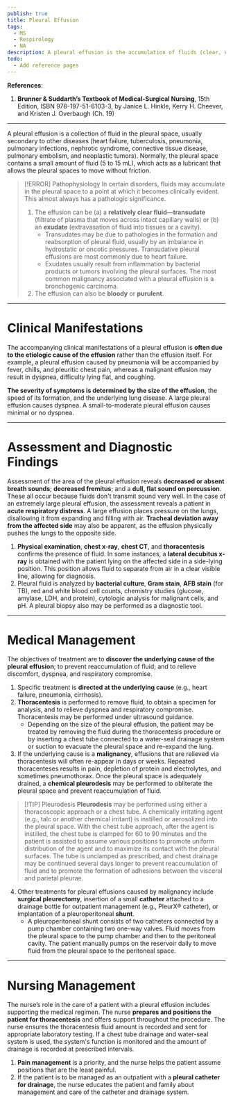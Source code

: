 ```yaml
---
publish: true
title: Pleural Effusion
tags:
  - MS
  - Respirology
  - NA
description: A pleural effusion is the accumulation of fluids (clear, exudative, purulent, blood) in the pleural cavity.
todo:
  - Add reference pages
---
```

**References**:
1. **Brunner & Suddarth’s Textbook of Medical-Surgical Nursing**, 15th Edition, ISBN 978-197-51-6103-3, by Janice L. Hinkle, Kerry H. Cheever, and Kristen J. Overbaugh (Ch. 19)

___

A pleural effusion is a collection of fluid in the pleural space, usually secondary to other diseases (heart failure, tuberculosis, pneumonia, pulmonary infections, nephrotic syndrome, connective tissue disease, pulmonary embolism, and neoplastic tumors). Normally, the pleural space contains a small amount of fluid (5 to 15 mL), which acts as a lubricant that allows the pleural spaces to move without friction.

>[!ERROR] Pathophysiology
>In certain disorders, fluids may accumulate in the pleural space to a point at which it becomes clinically evident. This almost always has a pathologic significance.
>1. The effusion can be (a) a **relatively clear fluid**—**transudate** (filtrate of plasma that moves across intact capillary walls) or (b) an **exudate** (extravasation of fluid into tissues or a cavity).
>		- Transudates may be due to pathologies in the formation and reabsorption of pleural fluid, usually by an imbalance in hydrostatic or oncotic pressures. Transudative pleural effusions are most commonly due to heart failure.
>		- Exudates usually result from inflammation by bacterial products or tumors involving the pleural surfaces. The most common malignancy associated with a pleural effusion is a bronchogenic carcinoma.
>2. The effusion can also be **bloody** or **purulent**.

___

# Clinical Manifestations
The accompanying clinical manifestations of a pleural effusion is **often due to the etiologic cause of the effusion** rather than the effusion itself. For example, a pleural effusion caused by pneumonia will be accompanied by fever, chills, and pleuritic chest pain, whereas a malignant effusion may result in dyspnea, difficulty lying flat, and coughing.

**The severity of symptoms is determined by the size of the effusion**, the speed of its formation, and the underlying lung disease. A large pleural effusion causes dyspnea. A small-to-moderate pleural effusion causes minimal or no dyspnea.

___

# Assessment and Diagnostic Findings
Assessment of the area of the pleural effusion reveals **decreased or absent breath sounds**; **decreased fremitus**; and a **dull, flat sound on percussion**. These all occur because fluids don't transmit sound very well. In the case of an extremely large pleural effusion, the assessment reveals a patient in **acute respiratory distress**. A large effusion places pressure on the lungs, disallowing it from expanding and filling with air. **Tracheal deviation away from the affected side** may also be apparent, as the effusion physically pushes the lungs to the opposite side.
1. **Physical examination**, **chest x-ray**, **chest CT**, and **thoracentesis** confirms the presence of fluid. In some instances, a **lateral decubitus x-ray** is obtained with the patient lying on the affected side in a side-lying position. This position allows fluid to separate from air in a clear visible line, allowing for diagnosis.
2. Pleural fluid is analyzed by **bacterial culture**, **Gram stain**, **AFB stain** (for TB), red and white blood cell counts, chemistry studies (glucose, amylase, LDH, and protein), cytologic analysis for malignant cells, and pH. A pleural biopsy also may be performed as a diagnostic tool.

___

# Medical Management
The objectives of treatment are to **discover the underlying cause of the pleural**
**effusion**; to prevent reaccumulation of fluid; and to relieve discomfort, dyspnea, and respiratory compromise.
1. Specific treatment is **directed at the underlying cause** (e.g., heart failure, pneumonia, cirrhosis).
2. **Thoracentesis** is performed to remove fluid, to obtain a specimen for analysis, and to relieve dyspnea and respiratory compromise. Thoracentesis may be performed under ultrasound guidance.
	- Depending on the size of the pleural effusion, the patient may be treated by removing the fluid during the thoracentesis procedure or by inserting a chest tube connected to a water-seal drainage system or suction to evacuate the pleural space and re-expand the lung.
3. If the underlying cause is a **malignancy**, effusions that are relieved via thoracentesis will often re-appear in days or weeks. Repeated thoracenteses results in pain, depletion of protein and electrolytes, and sometimes pneumothorax. Once the pleural space is adequately drained, a **chemical pleurodesis** may be performed to obliterate the pleural space and prevent reaccumulation of fluid.

>[!TIP] Pleurodesis
>**Pleurodesis** may be performed using either a thoracoscopic approach or a chest tube. A chemically irritating agent (e.g., talc or another chemical irritant) is instilled or aerosolized into the pleural space. With the chest tube approach, after the agent is instilled, the chest tube is clamped for 60 to 90 minutes and the patient is assisted to assume various positions to promote uniform distribution of the agent and to maximize its contact with the pleural surfaces. The tube is unclamped as prescribed, and chest drainage may be continued several days longer to prevent reaccumulation of fluid and to promote the formation of adhesions between the visceral and parietal pleurae.

4. Other treatments for pleural effusions caused by malignancy include **surgical pleurectomy**, insertion of a small **catheter** attached to a drainage bottle for outpatient management (e.g., PleurX® catheter), or implantation of a pleuroperitoneal **shunt**.
	- A pleuroperitoneal shunt consists of two catheters connected by a pump chamber containing two one-way valves. Fluid moves from the pleural space to the pump chamber and then to the peritoneal cavity. The patient manually pumps on the reservoir daily to move fluid from the pleural space to the peritoneal space.

___

# Nursing Management
The nurse’s role in the care of a patient with a pleural effusion includes supporting the medical regimen. The nurse **prepares and positions the patient for thoracentesis** and offers support throughout the procedure. The nurse ensures the thoracentesis fluid amount is recorded and sent for appropriate laboratory testing. If a chest tube drainage and water-seal system is used, the system's function is monitored and the amount of drainage is recorded at prescribed intervals.
1. **Pain management** is a priority, and the nurse helps the patient assume positions that are the least painful.
2. If the patient is to be managed as an outpatient with a **pleural catheter for drainage**, the nurse educates the patient and family about management and care of the catheter and drainage system.
